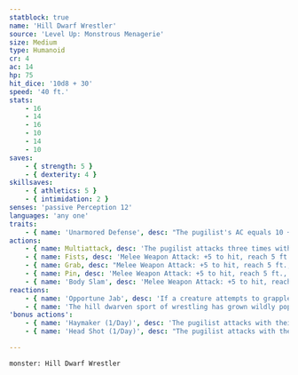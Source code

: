 ```yaml
---
statblock: true
name: 'Hill Dwarf Wrestler'
source: 'Level Up: Monstrous Menagerie'
size: Medium
type: Humanoid
cr: 4
ac: 14
hp: 75
hit_dice: '10d8 + 30'
speed: '40 ft.'
stats:
    - 16
    - 14
    - 16
    - 10
    - 14
    - 10
saves:
    - { strength: 5 }
    - { dexterity: 4 }
skillsaves:
    - { athletics: 5 }
    - { intimidation: 2 }
senses: 'passive Perception 12'
languages: 'any one'
traits:
    - { name: 'Unarmored Defense', desc: "The pugilist's AC equals 10 + their Dexterity modifier + their Wisdom modifier." }
actions:
    - { name: Multiattack, desc: 'The pugilist attacks three times with their fists.' }
    - { name: Fists, desc: 'Melee Weapon Attack: +5 to hit, reach 5 ft., one target. Hit: 6 (1d6 + 3) bludgeoning damage.' }
    - { name: Grab, desc: "Melee Weapon Attack: +5 to hit, reach 5 ft., one creature. Hit: 13 (3d6 + 3) bludgeoning damage, and the target is grappled (escape DC 13). Until this grapple ends, the pugilist can't grapple a different target." }
    - { name: Pin, desc: 'Melee Weapon Attack: +5 to hit, reach 5 ft., one grappled creature. Hit: 13 (3d6 + 3) bludgeoning damage, and the target is restrained until the grapple ends.' }
    - { name: 'Body Slam', desc: 'Melee Weapon Attack: +5 to hit, reach 5 ft., one grappled creature. Hit: 20 (5d6 + 3) bludgeoning damage, and the grapple ends.' }
reactions:
    - { name: 'Opportune Jab', desc: 'If a creature attempts to grapple the pugilist, the pugilist attacks that creature with their fists.' }
    - { name: 'The hill dwarven sport of wrestling has grown wildly popular, attracting dwarves and non-dwarves as both participants and spectators', desc: '' }
'bonus actions':
    - { name: 'Haymaker (1/Day)', desc: 'The pugilist attacks with their fists. On a hit, the attack deals an extra 7 (2d6) damage.' }
    - { name: 'Head Shot (1/Day)', desc: "The pugilist attacks with their fists. On a hit, the target makes a DC 13 Constitution saving throw. On a failure, it is stunned until the end of the pugilist's next turn." }

---
```

```statblock
monster: Hill Dwarf Wrestler
```
